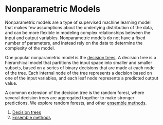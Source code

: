 # Nonparametric Models

Nonparametric models are a type of supervised machine learning model that makes few assumptions about the underlying distribution of the data, and can be more flexible in modeling complex relationships between the input and output variables. Nonparametric models do not have a fixed number of parameters, and instead rely on the data to determine the complexity of the model.

One popular nonparametric model is the [decision trees](https://github.com/SeventhPrize/INDE_577_Data_Science_and_Machine_Learning/blob/main/Supervised%20learning/Nonparametric%20models/DecisionTree.ipynb). A decision tree is a hierarchical model that partitions the input space into smaller and smaller subsets, based on a series of binary decisions that are made at each node of the tree. Each internal node of the tree represents a decision based on one of the input variables, and each leaf node represents a predicted output value.

A common extension of the decision tree is the random forest, where several decision trees are aggregated together to make stronger predictions. We explore random forests, and other [ensemble methods](https://github.com/SeventhPrize/INDE_577_Data_Science_and_Machine_Learning/blob/main/Supervised%20learning/Nonparametric%20models/EnsembleMethods.ipynb).

1. [Decision trees](https://github.com/SeventhPrize/INDE_577_Data_Science_and_Machine_Learning/blob/main/Supervised%20learning/Nonparametric%20models/DecisionTree.ipynb)
2. [Ensemble methods](https://github.com/SeventhPrize/INDE_577_Data_Science_and_Machine_Learning/blob/main/Supervised%20learning/Nonparametric%20models/EnsembleMethods.ipynb)
